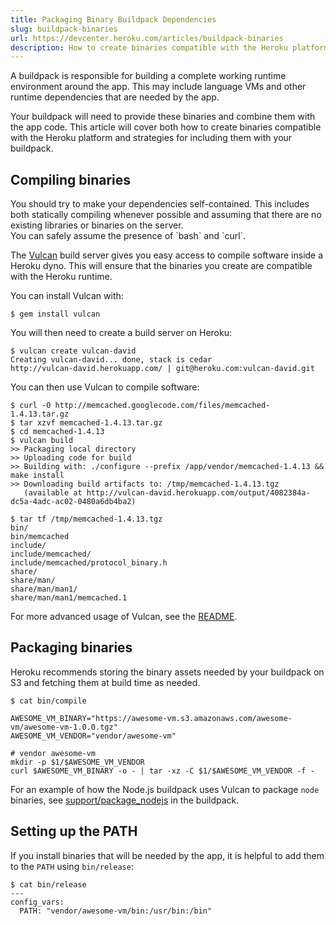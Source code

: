 ```yaml
---
title: Packaging Binary Buildpack Dependencies
slug: buildpack-binaries
url: https://devcenter.heroku.com/articles/buildpack-binaries
description: How to create binaries compatible with the Heroku platform, and strategies for including them in buildpacks.
---
```


A buildpack is responsible for building a complete working runtime environment around the app. This may include language VMs and other runtime dependencies that are needed by the app. 

Your buildpack will need to provide these binaries and combine them with the app code. This article will cover both how to create binaries compatible with the Heroku platform and strategies for including them with your buildpack.

## Compiling binaries

<div class="callout" markdown="1">
You should try to make your dependencies self-contained. This includes both statically compiling whenever possible and assuming that there are no existing libraries or binaries on the server.
<br/>
You can safely assume the presence of `bash` and `curl`.
</div>

The [Vulcan](https://github.com/heroku/vulcan) build server gives you easy access to compile software inside a Heroku dyno. This will ensure that the binaries you create are compatible with the Heroku runtime.

You can install Vulcan with:

    $ gem install vulcan
    
You will then need to create a build server on Heroku:

    $ vulcan create vulcan-david
	Creating vulcan-david... done, stack is cedar
	http://vulcan-david.herokuapp.com/ | git@heroku.com:vulcan-david.git    

You can then use Vulcan to compile software:

    $ curl -O http://memcached.googlecode.com/files/memcached-1.4.13.tar.gz
    $ tar xzvf memcached-1.4.13.tar.gz
    $ cd memcached-1.4.13
    $ vulcan build 
	>> Packaging local directory
	>> Uploading code for build
	>> Building with: ./configure --prefix /app/vendor/memcached-1.4.13 && make install
	>> Downloading build artifacts to: /tmp/memcached-1.4.13.tgz
	   (available at http://vulcan-david.herokuapp.com/output/4082384a-dc5a-4adc-ac02-0480a6db4ba2)

	$ tar tf /tmp/memcached-1.4.13.tgz 
	bin/
	bin/memcached
	include/
	include/memcached/
	include/memcached/protocol_binary.h
	share/
	share/man/
	share/man/man1/
	share/man/man1/memcached.1

For more advanced usage of Vulcan, see the [README](https://github.com/heroku/vulcan/blob/master/README.md).

## Packaging binaries

Heroku recommends storing the binary assets needed by your buildpack on S3 and fetching them at build time as needed.

    $ cat bin/compile

	AWESOME_VM_BINARY="https://awesome-vm.s3.amazonaws.com/awesome-vm/awesome-vm-1.0.0.tgz"
	AWESOME_VM_VENDOR="vendor/awesome-vm"

    # vendor awesome-vm
    mkdir -p $1/$AWESOME_VM_VENDOR
    curl $AWESOME_VM_BINARY -o - | tar -xz -C $1/$AWESOME_VM_VENDOR -f -
    
For an example of how the Node.js buildpack uses Vulcan to package `node` binaries, see [support/package_nodejs](https://github.com/heroku/heroku-buildpack-nodejs/blob/master/support/package_nodejs) in the buildpack.

## Setting up the PATH

If you install binaries that will be needed by the app, it is helpful to add them to the `PATH` using `bin/release`:

    $ cat bin/release
    ---
    config_vars:
      PATH: "vendor/awesome-vm/bin:/usr/bin:/bin"